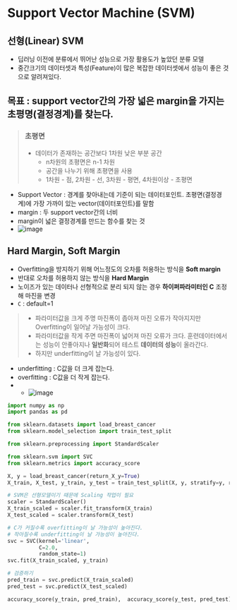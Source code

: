 # Support Vector Machine (SVM)
## 선형(Linear) SVM
- 딥러닝 이전에 분류에서 뛰어난 성능으로 가장 활용도가 높았던 분류 모델
- 중간크기의 데이터셋과 특성(Feature)이 많은 복잡한 데이터셋에서 성능이 좋은 것으로 알려져있다.

## 목표 : support vector간의 가장 넓은 margin을 가지는 초평명(결정경계)를 찾는다.
> ### 초평면
> - 데이터가 존재하는 공간보다 1차원 낮은 부분 공간
>     - n차원의 초평면은 n-1 차원
>     - 공간을 나누기 위해 초평면을 사용
>     - 1차원 - 점, 2차원 - 선, 3차원 - 평면, 4차원이상 - 초평면
- Support Vector : 경계를 찾아내는데 기준이 되는 데이터포인트. 초평면(결정경계)에 가장 가까이 있는 vector(데이터포인트)를 말함
- margin : 두 support vector간의 너비
- margin이 넓은 결정경계를 만드는 함수를 찾는 것
- ![image](https://user-images.githubusercontent.com/77317312/112834966-9eb39300-90d3-11eb-8816-4240f7061ee7.png)

## Hard Margin, Soft Margin
- Overfitting을 방지하기 위해 어느정도의 오차를 허용하는 방식을 **Soft margin**
- 반대로 오차를 허용하지 않는 방식을 **Hard Margin**
- 노이즈가 있는 데이터나 선형적으로 분리 되지 않는 경우 **하이퍼파라미터인 C** 조정해 마진을 변경
- `C` : default=1
> - 파라미터값을 크게 주명 마진폭이 좁아져 마진 오류가 작아지지만 Overfitting이 일어날 가능성이 크다.
> - 파라미터값을 작게 주면 마진폭이 넓어져 마진 오류가 크다. 훈련데이터에서는 성능이 안좋아지나 **일반화**되어 테스트 **데이터의 성능**이 올라간다.
> - 하지만 underfitting이 날 가능성이 있다.

- underfitting : C값을 더 크게 잡는다.
- overfitting : C값을 더 작게 잡는다.
- - ![image](https://user-images.githubusercontent.com/77317312/112835614-77a99100-90d4-11eb-864c-ffcbd06f9811.png)
```python
import numpy as np
import pandas as pd

from sklearn.datasets import load_breast_cancer
from sklearn.model_selection import train_test_split

from sklearn.preprocessing import StandardScaler

from sklearn.svm import SVC
from sklearn.metrics import accuracy_score

X, y = load_breast_cancer(return_X_y=True)
X_train, X_test, y_train, y_test = train_test_split(X, y, stratify=y, random_state=1)

# SVM은 선형모델이기 때문에 Scaling 작업이 필요
scaler = StandardScaler()
X_train_scaled = scaler.fit_transform(X_train)
X_test_scaled = scaler.transform(X_test)

# C가 커질수록 overfitting이 날 가능성이 높아진다.
# 작아질수록 underfitting이 날 가능성이 높아진다.
svc = SVC(kernel='linear',
          C=2.0,
          random_state=1)
svc.fit(X_train_scaled, y_train)

# 검증하기
pred_train = svc.predict(X_train_scaled)
pred_test = svc.predict(X_test_scaled)

accuracy_score(y_train, pred_train),  accuracy_score(y_test, pred_test)
```
